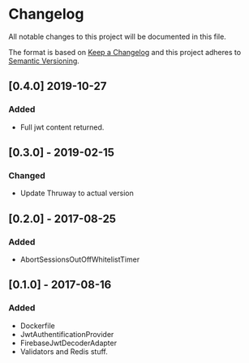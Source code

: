# Changelog
All notable changes to this project will be documented in this file.

The format is based on [Keep a Changelog](http://keepachangelog.com/en/1.0.0/)
and this project adheres to [Semantic Versioning](http://semver.org/spec/v2.0.0.html).

## [0.4.0] 2019-10-27
### Added
- Full jwt content returned. 

## [0.3.0] - 2019-02-15
### Changed
- Update Thruway to actual version

## [0.2.0] - 2017-08-25
### Added
- AbortSessionsOutOffWhitelistTimer

## [0.1.0] - 2017-08-16
### Added
- Dockerfile 
- JwtAuthentificationProvider
- FirebaseJwtDecoderAdapter
- Validators and Redis stuff. 
